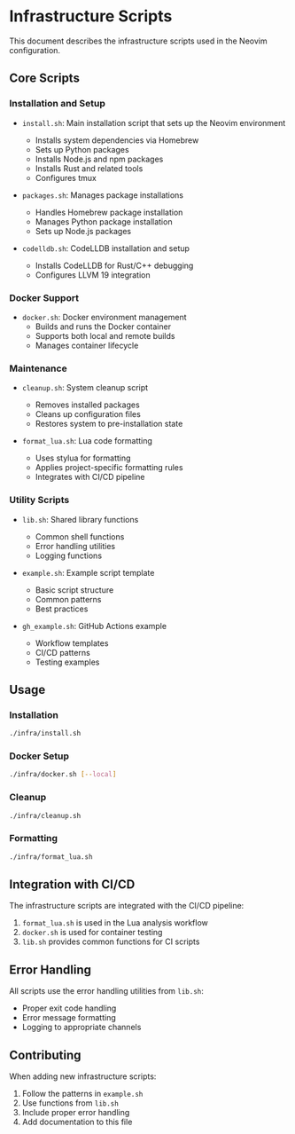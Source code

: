 # Infrastructure Scripts

This document describes the infrastructure scripts used in the Neovim configuration.

## Core Scripts

### Installation and Setup

- `install.sh`: Main installation script that sets up the Neovim environment
  - Installs system dependencies via Homebrew
  - Sets up Python packages
  - Installs Node.js and npm packages
  - Installs Rust and related tools
  - Configures tmux

- `packages.sh`: Manages package installations
  - Handles Homebrew package installation
  - Manages Python package installation
  - Sets up Node.js packages

- `codelldb.sh`: CodeLLDB installation and setup
  - Installs CodeLLDB for Rust/C++ debugging
  - Configures LLVM 19 integration

### Docker Support

- `docker.sh`: Docker environment management
  - Builds and runs the Docker container
  - Supports both local and remote builds
  - Manages container lifecycle

### Maintenance

- `cleanup.sh`: System cleanup script
  - Removes installed packages
  - Cleans up configuration files
  - Restores system to pre-installation state

- `format_lua.sh`: Lua code formatting
  - Uses stylua for formatting
  - Applies project-specific formatting rules
  - Integrates with CI/CD pipeline

### Utility Scripts

- `lib.sh`: Shared library functions
  - Common shell functions
  - Error handling utilities
  - Logging functions

- `example.sh`: Example script template
  - Basic script structure
  - Common patterns
  - Best practices

- `gh_example.sh`: GitHub Actions example
  - Workflow templates
  - CI/CD patterns
  - Testing examples

## Usage

### Installation

```bash
./infra/install.sh
```

### Docker Setup

```bash
./infra/docker.sh [--local]
```

### Cleanup

```bash
./infra/cleanup.sh
```

### Formatting

```bash
./infra/format_lua.sh
```

## Integration with CI/CD

The infrastructure scripts are integrated with the CI/CD pipeline:

1. `format_lua.sh` is used in the Lua analysis workflow
2. `docker.sh` is used for container testing
3. `lib.sh` provides common functions for CI scripts

## Error Handling

All scripts use the error handling utilities from `lib.sh`:

- Proper exit code handling
- Error message formatting
- Logging to appropriate channels

## Contributing

When adding new infrastructure scripts:

1. Follow the patterns in `example.sh`
2. Use functions from `lib.sh`
3. Include proper error handling
4. Add documentation to this file
